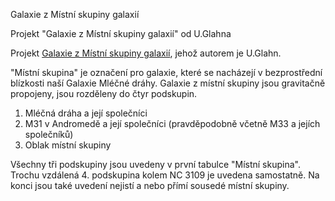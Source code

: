 Galaxie z Místní skupiny galaxií

Projekt "Galaxie z Místní skupiny galaxií" od U.Glahna

Projekt [Galaxie z Místní skupiny galaxií](http://www.deepsky-visuell.de/Projekte/Lokale_Gruppe.htm), jehož autorem je U.Glahn.

"Místní skupina" je označení pro galaxie, které se nacházejí v bezprostřední blízkosti naší Galaxie Mléčné dráhy. Galaxie z místní skupiny jsou gravitačně propojeny, jsou rozděleny do čtyr podskupin.

1. Mléčná dráha a její společníci
1. M31 v Andromedě a její společníci (pravděpodobně včetně M33 a jejích společníků)
1. Oblak místní skupiny

Všechny tři podskupiny jsou uvedeny v první tabulce "Místní skupina". Trochu vzdálená 4. podskupina kolem NC 3109 je uvedena samostatně. Na konci jsou také uvedení nejistí a nebo přímí sousedé místní skupiny.
